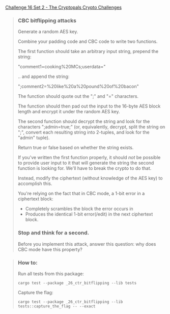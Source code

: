 [Challenge 16 Set 2 - The Cryptopals Crypto Challenges](https://cryptopals.com/sets/2/challenges/16)

> ### CBC bitflipping attacks
>
> Generate a random AES key.
>
> Combine your padding code and CBC code to write two functions.
>
> The first function should take an arbitrary input string, prepend the string:
>
> "comment1=cooking%20MCs;userdata="
>
> .. and append the string:
>
> ";comment2=%20like%20a%20pound%20of%20bacon"
>
> The function should quote out the ";" and "=" characters.
>
> The function should then pad out the input to the 16-byte AES block length and encrypt it under the random AES key.
>
> The second function should decrypt the string and look for the characters ";admin=true;" (or, equivalently, decrypt, split the string on ";", convert each resulting string into 2-tuples, and look for the "admin" tuple).
>
> Return true or false based on whether the string exists.
>
> If you've written the first function properly, it should _not_ be possible to provide user input to it that will generate the string the second function is looking for. We'll have to break the crypto to do that.
>
> Instead, modify the ciphertext (without knowledge of the AES key) to accomplish this.
>
> You're relying on the fact that in CBC mode, a 1-bit error in a ciphertext block:
>
> -   Completely scrambles the block the error occurs in
> -   Produces the identical 1-bit error(/edit) in the next ciphertext block.
>
> ### Stop and think for a second.
>
> Before you implement this attack, answer this question: why does CBC mode have this property?

> ### How to:
> Run all tests from this package:
>
>     cargo test --package _26_ctr_bitflipping --lib tests
>
> Capture the flag:
>
>     cargo test --package _26_ctr_bitflipping --lib tests::capture_the_flag -- --exact
